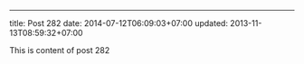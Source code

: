 ---
title: Post 282
date: 2014-07-12T06:09:03+07:00
updated: 2013-11-13T08:59:32+07:00

This is content of post 282
